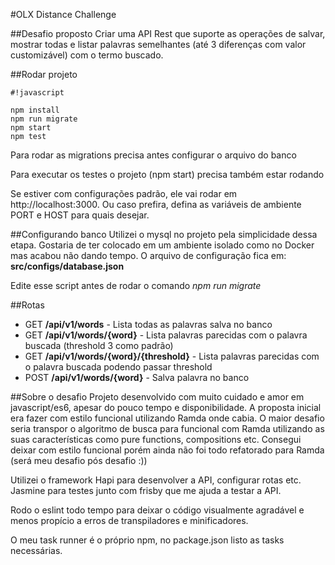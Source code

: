 #OLX Distance Challenge

##Desafio proposto
Criar uma API Rest que suporte as operações de salvar, mostrar todas e listar palavras semelhantes (até 3 diferenças com valor customizável) com o termo buscado.

##Rodar projeto

```
#!javascript

npm install
npm run migrate
npm start
npm test
```


Para rodar as migrations precisa antes configurar o arquivo do banco


Para executar os testes o projeto (npm start) precisa também estar rodando

Se estiver com configurações padrão, ele vai rodar em http://localhost:3000. Ou caso prefira, defina as variáveis de ambiente PORT e HOST para quais desejar.

##Configurando banco
Utilizei o mysql no projeto pela simplicidade dessa etapa. Gostaria de ter colocado em um ambiente isolado como no Docker mas acabou não dando tempo. O arquivo de configuração fica em: **src/configs/database.json**

Edite esse script antes de rodar o comando 
*npm run migrate*

##Rotas
* GET **/api/v1/words** - Lista todas as palavras salva no banco
* GET **/api/v1/words/{word}** - Lista palavras parecidas com o palavra buscada (threshold 3 como padrão)
* GET **/api/v1/words/{word}/{threshold}** - Lista palavras parecidas com o palavra buscada podendo passar threshold
* POST **/api/v1/words/{word}** - Salva palavra no banco

##Sobre o desafio
Projeto desenvolvido com muito cuidado e amor em javascript/es6, apesar do pouco tempo e disponibilidade. A proposta inicial era fazer com estilo funcional utilizando Ramda onde cabia. O maior desafio seria transpor o algoritmo de busca para funcional com Ramda utilizando as suas características como pure functions, compositions etc. Consegui deixar com estilo funcional porém ainda não foi todo refatorado para Ramda (será meu desafio pós desafio :))

Utilizei o framework Hapi para desenvolver a API, configurar rotas etc. Jasmine para testes junto com frisby que me ajuda a testar a API.

Rodo o eslint todo tempo para deixar o código visualmente agradável e menos propício a erros de transpiladores e minificadores.

O meu task runner é o próprio npm, no package.json listo as tasks necessárias.
